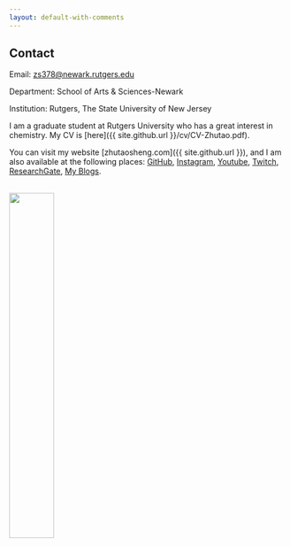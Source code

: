 ```yaml
---
layout: default-with-comments
---
```


## Contact


Email: zs378@newark.rutgers.edu

Department: School of Arts & Sciences-Newark

Institution: Rutgers, The State University of New Jersey

I am a graduate student at Rutgers University who has a great interest in chemistry. My CV is [here]({{ site.github.url }}/cv/CV-Zhutao.pdf).

You can visit my website [zhutaosheng.com]({{ site.github.url }}), and I am also available at the following places: [GitHub](https://github.com/zhutaosheng), [Instagram](https://www.instagram.com/zhtuao.s), [Youtube](https://www.youtube.com/@ZhutaoGuru), [Twitch](https://www.twitch.tv/zhutao_s), [ResearchGate](https://www.researchgate.net/profile/Zhutao-Sheng), [My Blogs](http://zhutaosheng.com/). 


<br>

<div style="text-align: left;">
<img src="{{ site.github.url }}/assets/img/zhutao.jpg" width="40%" />
</div>